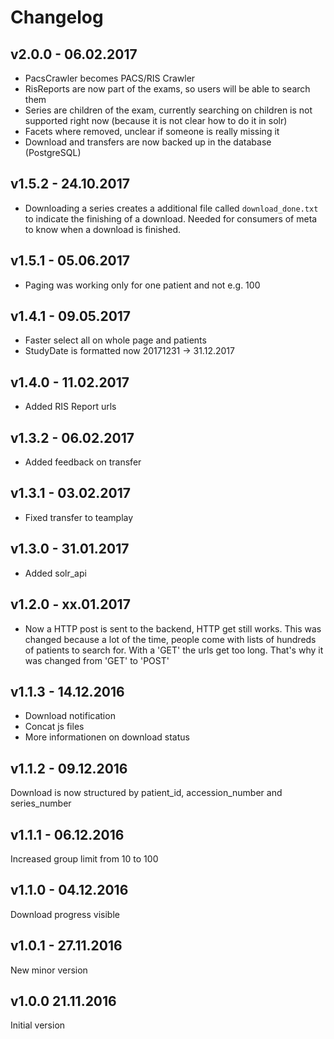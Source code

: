 # Changelog

## v2.0.0 - 06.02.2017
 * PacsCrawler becomes PACS/RIS Crawler
 * RisReports are now part of the exams, so users will be able to search them
 * Series are children of the exam, currently searching on children is not
   supported right now (because it is not clear how to do it in solr)
 * Facets where removed, unclear if someone is really missing it
 * Download and transfers are now backed up in the database (PostgreSQL)

## v1.5.2 - 24.10.2017
 * Downloading a series creates a additional file called `download_done.txt`
   to indicate the finishing of a download. Needed for consumers of meta to
   know when a download is finished.

## v1.5.1 - 05.06.2017
 * Paging was working only for one patient and not e.g. 100

## v1.4.1 - 09.05.2017
 * Faster select all on whole page and patients
 * StudyDate is formatted now 20171231 -> 31.12.2017

## v1.4.0 - 11.02.2017
 * Added RIS Report urls

## v1.3.2 - 06.02.2017
 * Added feedback on transfer

## v1.3.1 - 03.02.2017
 * Fixed transfer to teamplay

## v1.3.0 - 31.01.2017
 * Added solr_api

## v1.2.0 - xx.01.2017
 * Now a HTTP post is sent to the backend, HTTP get still works. This was
   changed because a lot of the time, people come with lists of hundreds of
   patients to search for. With a 'GET' the urls get too long. That's why
   it was changed from 'GET' to 'POST'

## v1.1.3 - 14.12.2016
 * Download notification
 * Concat js files
 * More informationen on download status

## v1.1.2 - 09.12.2016
Download is now structured by patient_id, accession_number and series_number

## v1.1.1 - 06.12.2016
Increased group limit from 10 to 100

## v1.1.0 - 04.12.2016
Download progress visible

## v1.0.1 - 27.11.2016
New minor version

## v1.0.0 21.11.2016
Initial version